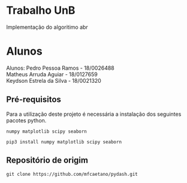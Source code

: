 # Trabalho UnB
Implementação do algoritimo abr
# Alunos
Alunos:
Pedro Pessoa Ramos - 18/0026488 </br> Matheus Arruda Aguiar - 18/0127659 </br> Keydson Estrela da Silva - 18/0021320

## Pré-requisitos

Para a utilização deste projeto é necessária a instalação dos seguintes pacotes python.

```
numpy matplotlib scipy seaborn
```

```
pip3 install numpy matplotlib scipy seaborn
```
## Repositório de origim

```
git clone https://github.com/mfcaetano/pydash.git
```
